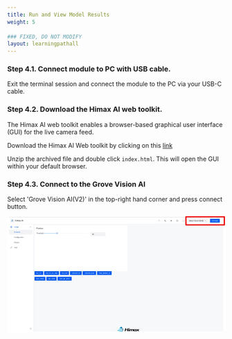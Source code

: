 ```yaml
---
title: Run and View Model Results
weight: 5

### FIXED, DO NOT MODIFY
layout: learningpathall
---
```



### Step 4.1. Connect module to PC with USB cable.

Exit the terminal session and connect the module to the PC via your USB-C cable. 

### Step 4.2. Download the Himax AI web toolkit.  

The Himax AI web toolkit enables a browser-based graphical user interface (GUI) for the live camera feed. 

Download the Himax AI Web toolkit by clicking on this [link](https://github.com/HimaxWiseEyePlus/Seeed_Grove_Vision_AI_Module_V2/releases/download/v1.1/Himax_AI_web_toolkit.zip)

Unzip the archived file and double click `index.html`. This will open the GUI within your default browser.

### Step 4.3. Connect to the Grove Vision AI

Select 'Grove Vision AI(V2)' in the top-right hand corner and press connect button. 

![Himax web UI](./himax_web_ui.jpg)

